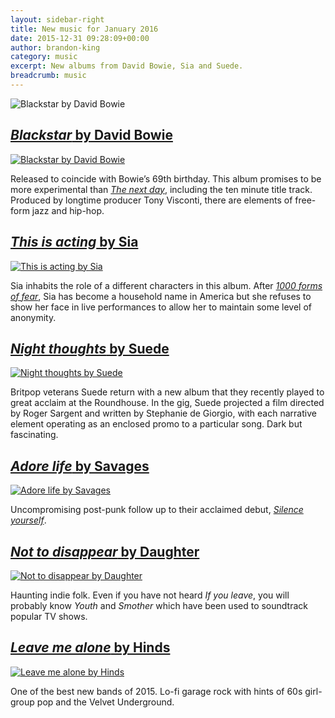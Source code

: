 ```yaml
---
layout: sidebar-right
title: New music for January 2016
date: 2015-12-31 09:28:09+00:00
author: brandon-king
category: music
excerpt: New albums from David Bowie, Sia and Suede.
breadcrumb: music
---
```

![Blackstar by David Bowie](/images/featured/featured-blackstar-video.jpg)

## [<cite>Blackstar</cite> by David Bowie](https://suffolk.spydus.co.uk/cgi-bin/spydus.exe/ENQ/OPAC/BIBENQ/23933597?QRY=CTIBIB%3C%20IRN(58865235)&QRYTEXT=Blackstar%20%5Bsound%20recording%5D)

[![Blackstar by David Bowie](/images/article/blackstar.jpg)](https://suffolk.spydus.co.uk/cgi-bin/spydus.exe/ENQ/OPAC/BIBENQ/23933597?QRY=CTIBIB%3C%20IRN(58865235)&QRYTEXT=Blackstar%20%5Bsound%20recording%5D)

Released to coincide with Bowie’s 69th birthday. This album promises to be more experimental than [<cite>The next day</cite>](https://suffolk.spydus.co.uk/cgi-bin/spydus.exe/ENQ/OPAC/BIBENQ/24295242?QRY=CTIBIB%3C%20IRN(20246990)&QRYTEXT=The%20next%20day%20%5Bsound%20recording%5D), including the ten minute title track. Produced by longtime producer Tony Visconti, there are elements of free-form jazz and hip-hop.

## [<cite>This is acting</cite> by Sia](https://suffolk.spydus.co.uk/cgi-bin/spydus.exe/ENQ/OPAC/BIBENQ/23936813?QRY=CTIBIB%3C%20IRN(58712605)&QRYTEXT=This%20is%20acting%20%5Bsound%20recording%5D)

[![This is acting by Sia](/images/article/this-is-acting.jpg)](https://suffolk.spydus.co.uk/cgi-bin/spydus.exe/ENQ/OPAC/BIBENQ/23936813?QRY=CTIBIB%3C%20IRN(58712605)&QRYTEXT=This%20is%20acting%20%5Bsound%20recording%5D)

Sia inhabits the role of a different characters in this album. After [<cite>1000 forms of fear</cite>](https://suffolk.spydus.co.uk/cgi-bin/spydus.exe/ENQ/OPAC/BIBENQ/24298452?QRY=CTIBIB%3C%20IRN(40610575)&QRYTEXT=1000%20forms%20of%20fear%20%5Bsound%20recording%5D), Sia has become a household name in America but she refuses to show her face in live performances to allow her to maintain some level of anonymity.

## [<cite>Night thoughts</cite> by Suede](https://suffolk.spydus.co.uk/cgi-bin/spydus.exe/ENQ/OPAC/BIBENQ/23938324?QRY=CTIBIB%3C%20IRN(56734006)&QRYTEXT=Night%20thoughts%20%5Bsound%20recording%5D)

[![Night thoughts by Suede](/images/article/night-thoughts.jpg)](https://suffolk.spydus.co.uk/cgi-bin/spydus.exe/ENQ/OPAC/BIBENQ/23938324?QRY=CTIBIB%3C%20IRN(56734006)&QRYTEXT=Night%20thoughts%20%5Bsound%20recording%5D)

Britpop veterans Suede return with a new album that they recently played to great acclaim at the Roundhouse. In the gig, Suede projected a film directed by Roger Sargent and written by Stephanie de Giorgio, with each narrative element operating as an enclosed promo to a particular song. Dark but fascinating.

## [<cite>Adore life</cite> by Savages](https://suffolk.spydus.co.uk/cgi-bin/spydus.exe/ENQ/OPAC/BIBENQ/23940408?QRY=CTIBIB%3C%20IRN(58275513)&QRYTEXT=Adore%20life%20%5Bsound%20recording%5D)

[![Adore life by Savages](/images/article/adore-life.jpg)](https://suffolk.spydus.co.uk/cgi-bin/spydus.exe/ENQ/OPAC/BIBENQ/23940408?QRY=CTIBIB%3C%20IRN(58275513)&QRYTEXT=Adore%20life%20%5Bsound%20recording%5D)

Uncompromising post-punk follow up to their acclaimed debut, [<cite>Silence yourself</cite>](https://suffolk.spydus.co.uk/cgi-bin/spydus.exe/ENQ/OPAC/BIBENQ/24300988?QRY=CTIBIB%3C%20IRN(22902579)&QRYTEXT=Silence%20yourself%20%5Bsound%20recording%5D).

## [<cite>Not to disappear</cite> by Daughter](https://suffolk.spydus.co.uk/cgi-bin/spydus.exe/ENQ/OPAC/BIBENQ/23942329?QRY=CTIBIB%3C%20IRN(58275511)&QRYTEXT=Not%20to%20disappear%20%5Bsound%20recording%5D)

[![Not to disappear by Daughter](/images/article/not-to-disappear.jpg)](https://suffolk.spydus.co.uk/cgi-bin/spydus.exe/ENQ/OPAC/BIBENQ/23942329?QRY=CTIBIB%3C%20IRN(58275511)&QRYTEXT=Not%20to%20disappear%20%5Bsound%20recording%5D)

Haunting indie folk. Even if you have not heard <cite>If you leave</cite>, you will probably know <cite>Youth</cite> and <cite>Smother</cite> which have been used to soundtrack popular TV shows.

## [<cite>Leave me alone</cite> by Hinds](https://suffolk.spydus.co.uk/cgi-bin/spydus.exe/ENQ/OPAC/BIBENQ/23944836?QRY=CTIBIB%3C%20IRN(43620558)&QRYTEXT=Leave%20me%20alone%20%5Bsound%20recording%5D)

[![Leave me alone by Hinds](/images/article/leave-me-alone.jpg)](https://suffolk.spydus.co.uk/cgi-bin/spydus.exe/ENQ/OPAC/BIBENQ/23944836?QRY=CTIBIB%3C%20IRN(43620558)&QRYTEXT=Leave%20me%20alone%20%5Bsound%20recording%5D)

One of the best new bands of 2015. Lo-fi garage rock with hints of 60s girl-group pop and the Velvet Underground.
